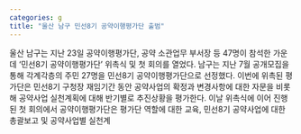 ```yaml
---
categories: g
title: "울산 남구 민선8기 공약이행평가단 출범"
---
```

울산 남구는 지난 23일 공약이행평가단, 공약 소관업무 부서장 등 47명이 참석한 가운데 ‘민선8기 공약이행평가단’ 위촉식 및 첫 회의를 열었다. 남구는 지난 7월 공개모집을 통해 각계각층의 주민 27명을 민선8기 공약이행평가단으로 선정했다. 이번에 위촉된 평가단은 민선8기 구청장 재임기간 동안 공약사업의 확정과 변경사항에 대한 자문을 비롯해 공약사업 실천계획에 대해 반기별로 추진상황을 평가한다. 이날 위촉식에 이어 진행된 첫 회의에서 공약이행평가단은 평가단 역할에 대한 교육, 민선8기 공약사업에 대한 총괄보고 및 공약사업별 실천계